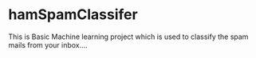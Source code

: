 # hamSpamClassifer
This is Basic Machine learning project which is used to classify the spam mails from your inbox....
